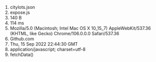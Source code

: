 1. citylots.json
2. expose.js
3. 140 B
4. 114 ms						
5. Mozilla/5.0 (Macintosh; Intel Mac OS X 10_15_7) AppleWebKit/537.36 (KHTML, like Gecko) Chrome/106.0.0.0 Safari/537.36
6. Github.com
7. Thu, 15 Sep 2022 22:44:30 GMT
8. application/javascript; charset=utf-8
9. fetchData() 